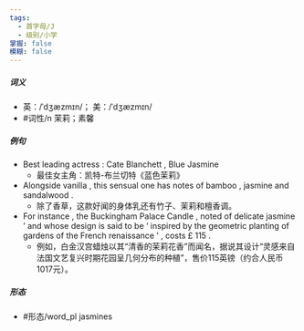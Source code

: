 ```yaml
---
tags:
  - 首字母/J
  - 级别/小学
掌握: false
模糊: false
---
```

##### 词义
- 英：/ˈdʒæzmɪn/； 美：/ˈdʒæzmɪn/
- #词性/n  茉莉；素馨
##### 例句
- Best leading actress : Cate Blanchett , Blue Jasmine
	- 最佳女主角：凯特-布兰切特《蓝色茉莉》
- Alongside vanilla , this sensual one has notes of bamboo , jasmine and sandalwood .
	- 除了香草，这款好闻的身体乳还有竹子、茉莉和檀香调。
- For instance , the Buckingham Palace Candle , noted of delicate jasmine ’ and whose design is said to be ‘ inspired by the geometric planting of gardens of the French renaissance ’ , costs £ 115 .
	- 例如，白金汉宫蜡烛以其“清香的茉莉花香”而闻名，据说其设计“灵感来自法国文艺复兴时期花园呈几何分布的种植”，售价115英镑（约合人民币1017元）。
##### 形态
- #形态/word_pl jasmines
